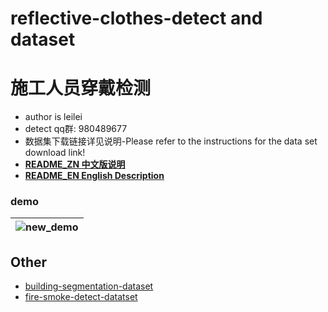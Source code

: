 # reflective-clothes-detect and dataset
# 施工人员穿戴检测

* author is leilei
* detect qq群: 980489677
* 数据集下载链接详见说明-Please refer to the instructions for the data set download link!
* [**README_ZN 中文版说明**](https://github.com/gengyanlei/reflective-clothes-detect/blob/master/README_ZN.md)
* [**README_EN English Description**]()

### demo
|![new_demo](https://github.com/gengyanlei/reflective-clothes-detect/blob/master/result/re_pred.jpg)|
|----|

## Other
* [building-segmentation-dataset](https://github.com/gengyanlei/build_segmentation_dataset)
* [fire-smoke-detect-datatset](https://github.com/gengyanlei/fire-detect-yolov4)
